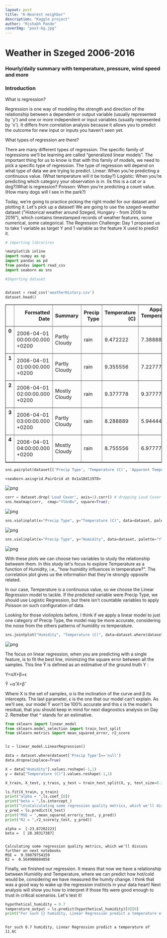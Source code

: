 ```yaml
---
layout: post
title: "K-Nearest neighbor"
description: "Kaggle project"
author: "Rishabh Pande"
coverImg: "post-bg.jpg"
---
```


# Weather in Szeged 2006-2016
### Hourly/daily summary with temperature, pressure, wind speed and more


### Introduction

What is regression?


Regression is one way of modeling the strength and direction of the relationship between a dependent or output variable (usually represented by 'y') and one or more independent or input variables (usually represented by 'x'). It differs from correlation analysis because it allows you to predict the outcome for new input or inputs you haven’t seen yet.


What types of regression are there?


There are many different types of regression. The specific family of regressions we’ll be learning are called “generalized linear models”. The important thing for us to know is that with this family of models, we need to pick a specific type of regression. The type of regression will depend on what type of data we are trying to predict.
Linear: When you’re predicting a continuous value. (What temperature will it be today?) Logistic: When you’re predicting which category your observation is in. (Is this is a cat or a dog?)What is regression? Poisson: When you’re predicting a count value. (How many dogs will I see in the park?)


Today, we’re going to practice picking the right model for our dataset and plotting it. Let's pick up a dataset!
We are going to use the szeged-weather dataset ("Historical weather around Szeged, Hungary - from 2006 to 2016"), which contains timestamped records of weather features, some numerical, some categorical. The Regression Challenge: Day 1 proposed us to take 1 variable as target Y and 1 variable as the feature X used to predict it.


```python
# importing librarires

%matplotlib inline
import numpy as np
import pandas as pd 
from pandas import read_csv
import seaborn as sns
```


```python
#Importing dataset


dataset = read_csv('weatherHistory.csv')
dataset.head()
```




<div>
<style>
    .dataframe thead tr:only-child th {
        text-align: right;
    }

    .dataframe thead th {
        text-align: left;
    }

    .dataframe tbody tr th {
        vertical-align: top;
    }
</style>
<table border="1" class="dataframe">
  <thead>
    <tr style="text-align: right;">
      <th></th>
      <th>Formatted Date</th>
      <th>Summary</th>
      <th>Precip Type</th>
      <th>Temperature (C)</th>
      <th>Apparent Temperature (C)</th>
      <th>Humidity</th>
      <th>Wind Speed (km/h)</th>
      <th>Wind Bearing (degrees)</th>
      <th>Visibility (km)</th>
      <th>Loud Cover</th>
      <th>Pressure (millibars)</th>
      <th>Daily Summary</th>
    </tr>
  </thead>
  <tbody>
    <tr>
      <th>0</th>
      <td>2006-04-01 00:00:00.000 +0200</td>
      <td>Partly Cloudy</td>
      <td>rain</td>
      <td>9.472222</td>
      <td>7.388889</td>
      <td>0.89</td>
      <td>14.1197</td>
      <td>251.0</td>
      <td>15.8263</td>
      <td>0.0</td>
      <td>1015.13</td>
      <td>Partly cloudy throughout the day.</td>
    </tr>
    <tr>
      <th>1</th>
      <td>2006-04-01 01:00:00.000 +0200</td>
      <td>Partly Cloudy</td>
      <td>rain</td>
      <td>9.355556</td>
      <td>7.227778</td>
      <td>0.86</td>
      <td>14.2646</td>
      <td>259.0</td>
      <td>15.8263</td>
      <td>0.0</td>
      <td>1015.63</td>
      <td>Partly cloudy throughout the day.</td>
    </tr>
    <tr>
      <th>2</th>
      <td>2006-04-01 02:00:00.000 +0200</td>
      <td>Mostly Cloudy</td>
      <td>rain</td>
      <td>9.377778</td>
      <td>9.377778</td>
      <td>0.89</td>
      <td>3.9284</td>
      <td>204.0</td>
      <td>14.9569</td>
      <td>0.0</td>
      <td>1015.94</td>
      <td>Partly cloudy throughout the day.</td>
    </tr>
    <tr>
      <th>3</th>
      <td>2006-04-01 03:00:00.000 +0200</td>
      <td>Partly Cloudy</td>
      <td>rain</td>
      <td>8.288889</td>
      <td>5.944444</td>
      <td>0.83</td>
      <td>14.1036</td>
      <td>269.0</td>
      <td>15.8263</td>
      <td>0.0</td>
      <td>1016.41</td>
      <td>Partly cloudy throughout the day.</td>
    </tr>
    <tr>
      <th>4</th>
      <td>2006-04-01 04:00:00.000 +0200</td>
      <td>Mostly Cloudy</td>
      <td>rain</td>
      <td>8.755556</td>
      <td>6.977778</td>
      <td>0.83</td>
      <td>11.0446</td>
      <td>259.0</td>
      <td>15.8263</td>
      <td>0.0</td>
      <td>1016.51</td>
      <td>Partly cloudy throughout the day.</td>
    </tr>
  </tbody>
</table>
</div>




```python
sns.pairplot(dataset[['Precip Type', 'Temperature (C)', 'Apparent Temperature (C)', 'Humidity']])
```




    <seaborn.axisgrid.PairGrid at 0x1a18d11978>




![png](output_3_1.png)



```python
corr = dataset.drop('Loud Cover', axis=1).corr() # dropping Loud Cover because it never change
sns.heatmap(corr,  cmap="YlGnBu", square=True);
```


![png](output_4_0.png)



```python
sns.violinplot(x="Precip Type", y="Temperature (C)", data=dataset, palette="YlGnBu");
```


![png](output_5_0.png)



```python
sns.violinplot(x="Precip Type", y="Humidity", data=dataset, palette="YlGnBu");
```


![png](output_6_0.png)


With these plots we can choose two variables to study the relationship betweem them. In this study let's focus to explore Temperature as a function of Humidity, i.e., "how humidity influences in temperature?". The correlation plot gives us the information that they're strongly opposite related. 

In our case, Temperature is a continuous value, so we choose the Linear Regression model to tackle. If the predicted variable were Precip Type, we should use Logistic Regression, but there isn't countable variables to apply Poisson on such configuration of data.


Looking for those violinplots before, I think if we apply a linear model to just one category of Precip Type, the model may be more accurate, considering the noise from the others patterns of humidity vs temperature.



```python
sns.jointplot("Humidity", "Temperature (C)", data=dataset.where(dataset['Precip Type']=='null'), kind="hex");
```


![png](output_8_0.png)


The focus on linear regression, when you are predicting with a single feature, is to fit the best line, minimizing the square error between all the samples. This line  Ŷ   is defined as an estimative of the ground truth  Y :

Y=αX+β+ϵ
 
Ŷ =α̂ X+β̂ 
 
Where  X  is the set of samples,  α  is the inclination of the curve and  β  its intercepts. The last parameter,  ϵ  is the one that our model can't explain. As we'll see, our model  Ŷ   won't be 100% accurate and this  ϵ  is the model's residual, that you should keep in mind for next diagnostics analysis on Day 2. Remeber that ^ stands for an estimative.


```python
from sklearn import linear_model
from sklearn.model_selection import train_test_split
from sklearn.metrics import mean_squared_error, r2_score


ls = linear_model.LinearRegression()
```


```python
data = dataset.where(dataset['Precip Type']=='null')
data.dropna(inplace=True)
```


```python
X = data["Humidity"].values.reshape(-1,1)
y = data["Temperature (C)"].values.reshape(-1,1)
```


```python
X_train, X_test, y_train, y_test = train_test_split(X, y, test_size=0.33, shuffle=True)
```


```python
ls.fit(X_train, y_train)
print("alpha = ",ls.coef_[0])
print("beta = ",ls.intercept_)
print("\n\nCalculating some regression quality metrics, which we'll discuss further on next notebooks")
y_pred = ls.predict(X_test)
print("MSE = ",mean_squared_error(y_test, y_pred))
print("R2 = ",r2_score(y_test, y_pred))
```

    alpha =  [-23.87202223]
    beta =  [ 28.30317387]
    
    
    Calculating some regression quality metrics, which we'll discuss further on next notebooks
    MSE =  9.59879754159
    R2 =  0.564908684858


Finally, we finished our regression. It means that now we have a relationship between Humidity and Temperature, where we can predict how hot/cold would be, considering we have measured the humity change. I think that was a good way to wake up the regression instincts in your data heart! Next analysis will show you how to interpret if those fits were good enough to trust in critical scenarios. Let's test it!


```python
hypothetical_humidity = 0.7
temperature_output = ls.predict(hypothetical_humidity)[0][0]
print("For such {} humidity, Linear Regression predict a temperature of {}C".format(hypothetical_humidity, 
                                                                                    round(temperature_output,1)))
```

    For such 0.7 humidity, Linear Regression predict a temperature of 11.6C

